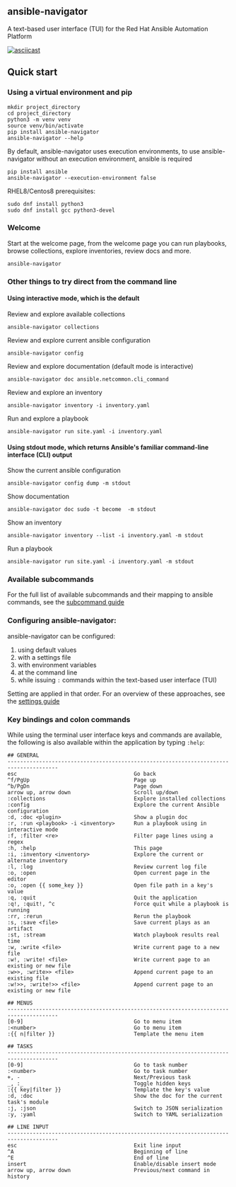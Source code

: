 ## ansible-navigator

A text-based user interface (TUI) for the Red Hat Ansible Automation Platform

[![asciicast](https://asciinema.org/a/gl7uVblC23dxGGTkVOEigDHCl.svg)](https://asciinema.org/a/gl7uVblC23dxGGTkVOEigDHCl)

## Quick start

### Using a virtual environment and pip
```
mkdir project_directory
cd project_directory
python3 -m venv venv
source venv/bin/activate
pip install ansible-navigator
ansible-navigator --help
```

By default, ansible-navigator uses execution environments, to use ansible-navigator without an execution environment,
ansible is required

```
pip install ansible
ansible-navigator --execution-environment false
```


RHEL8/Centos8 prerequisites:

```
sudo dnf install python3
sudo dnf install gcc python3-devel
```


### Welcome
Start at the welcome page, from the welcome page you can run playbooks, browse collections, explore inventories, review docs and more.
```
ansible-navigator
```

### Other things to try direct from the command line

#### Using interactive mode, which is the default

Review and explore available collections
```
ansible-navigator collections
```

Review and explore current ansible configuration
```
ansible-navigator config
```

Review and explore documentation (default mode is interactive)
```
ansible-navigator doc ansible.netcommon.cli_command
```

Review and explore an inventory
```
ansible-navigator inventory -i inventory.yaml
```

Run and explore a playbook
```
ansible-navigator run site.yaml -i inventory.yaml
```

#### Using stdout mode, which returns Ansible's familiar command-line interface (CLI) output

Show the current ansible configuration
```
ansible-navigator config dump -m stdout
```

Show documentation
```
ansible-navigator doc sudo -t become  -m stdout
```

Show an inventory
```
ansible-navigator inventory --list -i inventory.yaml -m stdout
```

Run a playbook
```
ansible-navigator run site.yaml -i inventory.yaml -m stdout
```

### Available subcommands

For the full list of available subcommands and their mapping to ansible commands, see the [subcommand guide](docs/subcommands.rst)

### Configuring ansible-navigator:

ansible-navigator can be configured:

1) using default values
2) with a settings file
3) with environment variables
4) at the command line
5) while issuing `:` commands within the text-based user interface (TUI)

Setting are applied in that order. For an overview of these approaches, see the [settings guide](docs/settings.rst)


### Key bindings and colon commands

While using the terminal user interface keys and commands are available, the following 
is also available within the application by typing `:help`:


```
## GENERAL
--------------------------------------------------------------------------------------
esc                                     Go back
^f/PgUp                                 Page up
^b/PgDn                                 Page down
arrow up, arrow down                    Scroll up/down
:collections                            Explore installed collections
:config                                 Explore the current Ansible configuration
:d, :doc <plugin>                       Show a plugin doc
:r, :run <playbook> -i <inventory>      Run a playbook using in interactive mode
:f, :filter <re>                        Filter page lines using a regex
:h, :help                               This page
:i, :inventory <inventory>              Explore the current or alternate inventory
:l, :log                                Review current log file
:o, :open                               Open current page in the editor
:o, :open {{ some_key }}                Open file path in a key's value
:q, :quit                               Quit the application
:q!, :quit!, ^c                         Force quit while a playbook is running
:rr, :rerun                             Rerun the playbook
:s, :save <file>                        Save current plays as an artifact
:st, :stream                            Watch playbook results real time
:w, :write <file>                       Write current page to a new file
:w!, :write! <file>                     Write current page to an existing or new file
:w>>, :write>> <file>                   Append current page to an existing file
:w!>>, :write!>> <file>                 Append current page to an existing or new file

## MENUS
--------------------------------------------------------------------------------------
[0-9]                                   Go to menu item
:<number>                               Go to menu item
:{{ n|filter }}                         Template the menu item

## TASKS
--------------------------------------------------------------------------------------
[0-9]                                   Go to task number
:<number>                               Go to task number
+, -                                    Next/Previous task
_, :_                                   Toggle hidden keys
:{{ key|filter }}                       Template the key's value
:d, :doc                                Show the doc for the current task's module
:j, :json                               Switch to JSON serialization
:y, :yaml                               Switch to YAML serialization

## LINE INPUT
--------------------------------------------------------------------------------------
esc                                     Exit line input
^A                                      Beginning of line
^E                                      End of line
insert                                  Enable/disable insert mode
arrow up, arrow down                    Previous/next command in history
```
